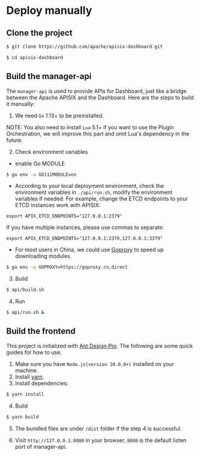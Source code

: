<!--
#
# Licensed to the Apache Software Foundation (ASF) under one or more
# contributor license agreements.  See the NOTICE file distributed with
# this work for additional information regarding copyright ownership.
# The ASF licenses this file to You under the Apache License, Version 2.0
# (the "License"); you may not use this file except in compliance with
# the License.  You may obtain a copy of the License at
#
#     http://www.apache.org/licenses/LICENSE-2.0
#
# Unless required by applicable law or agreed to in writing, software
# distributed under the License is distributed on an "AS IS" BASIS,
# WITHOUT WARRANTIES OR CONDITIONS OF ANY KIND, either express or implied.
# See the License for the specific language governing permissions and
# limitations under the License.
#
-->

# Deploy manually

## Clone the project

```sh
$ git clone https://github.com/apache/apisix-dashboard.git

$ cd apisix-dashboard
```

## Build the manager-api

The `manager-api` is used to provide APIs for Dashboard, just like a bridge between the Apache APISIX and the Dashboard. Here are the steps to build it manually:

1. We need `Go` 1.13+ to be preinstalled.

NOTE: You also need to install `Lua` 5.1+ if you want to use the Plugin Orchestration, we will improve this part and omit Lua's dependency in the future.

2. Check environment variables

- enable Go MODULE

```sh
$ go env -w GO111MODULE=on
```

- According to your local deployment environment, check the environment variables in `./api/run.sh`, modify the environment variables if needed. For example, change the ETCD endpoints to your ETCD instances work with APISIX:

```
export APIX_ETCD_ENDPOINTS="127.0.0.1:2379"
```

If you have multiple instances, please use commas to separate:

```
export APIX_ETCD_ENDPOINTS="127.0.0.1:2379,127.0.0.1:3379"
```

- For most users in China, we could use [Goproxy](https://goproxy.cn/) to speed up downloading modules.

```sh
$ go env -w GOPROXY=https://goproxy.cn,direct
```

3. Build

```sh
$ api/build.sh
```

4. Run

```sh
$ api/run.sh &
```

## Build the frontend

This project is initialized with [Ant Design Pro](https://pro.ant.design). The following are some quick guides for how to use.

1. Make sure you have `Node.js(version 10.0.0+)` installed on your machine.
2. Install [yarn](https://yarnpkg.com/).
3. Install dependencies:

```sh
$ yarn install
```

4. Build

```sh
$ yarn build
```

5. The bundled files are under `/dist` folder if the step 4 is successful.

6. Visit `http://127.0.0.1:8080` in your browser, `8080` is the default listen port of manager-api.

